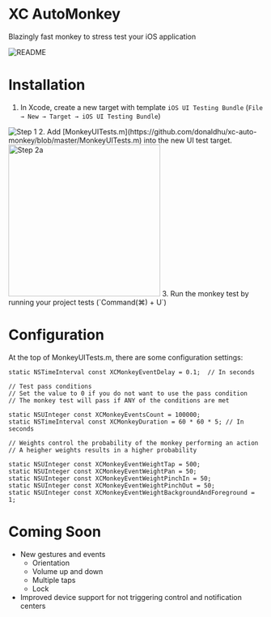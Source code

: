 # XC AutoMonkey
Blazingly fast monkey to stress test your iOS application

![README](https://github.com/donaldhu/xc-auto-monkey/blob/master/readme_images/xc-monkey-trimmed.gif)
# Installation
1. In Xcode, create a new target with template `iOS UI Testing Bundle` (`File → New → Target → iOS UI Testing Bundle`)
<img alt="Step 1" src="https://raw.github.com/donaldhu/xc-auto-monkey/master/readme_images/add_monkey_target.png">
2. Add [MonkeyUITests.m](https://github.com/donaldhu/xc-auto-monkey/blob/master/MonkeyUITests.m) into the new UI test target.
<img alt="Step 2a" src="https://raw.github.com/donaldhu/xc-auto-monkey/master/readme_images/add_monkey_test.png" height=300>
3. Run the monkey test by running your project tests (`Command(⌘) + U`)

# Configuration
At the top of MonkeyUITests.m, there are some configuration settings:

```obj-c
static NSTimeInterval const XCMonkeyEventDelay = 0.1;  // In seconds

// Test pass conditions
// Set the value to 0 if you do not want to use the pass condition
// The monkey test will pass if ANY of the conditions are met

static NSUInteger const XCMonkeyEventsCount = 100000;
static NSTimeInterval const XCMonkeyDuration = 60 * 60 * 5; // In seconds

// Weights control the probability of the monkey performing an action
// A heigher weights results in a higher probability

static NSUInteger const XCMonkeyEventWeightTap = 500;
static NSUInteger const XCMonkeyEventWeightPan = 50;
static NSUInteger const XCMonkeyEventWeightPinchIn = 50;
static NSUInteger const XCMonkeyEventWeightPinchOut = 50;
static NSUInteger const XCMonkeyEventWeightBackgroundAndForeground = 1;
```

# Coming Soon
* New gestures and events
  * Orientation
  * Volume up and down
  * Multiple taps
  * Lock
* Improved device support for not triggering control and notification centers
